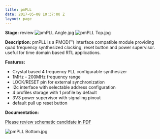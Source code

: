 ```yaml
---
title: pmPLL
date: 2017-05-08 10:37:00 Z
layout: page
---
```


**Stage:** review
![pmPLL Angle.jpg](/uploads/pmPLL/pmPLL%20Angle.jpg)
![pmPLL Top.jpg](/uploads/pmPLL/pmPLL%20Top.jpg)

**Description:**
pmPLL is a PMOD(™) interface compatible module providing quad frequency synthesized clocking, reset button and power supervisor. useful for time domain based RTL applications.

**Features:**
* Crystal based 4 frequency PLL configurable synthesizer
* 1MHz - 200MHz frequency range
* LOCK/RESET pin for external synchronization
* I2c interface with selectable address configuration
* 4 profiles storage with 1 profile by default
* 3V3 power supervisor with signaling pinout
* default pull up reset button 

**Documentation:**

[Please review schematic candidate in PDF](/uploads/pmPLL/2016-10-05-pmPLL-0-r1-Scheme.pdf)

![pmPLL Bottom.jpg](/uploads/pmPLL/pmPLL%20Bottom.jpg)